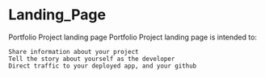# Landing_Page
 Portfolio Project landing page 
 Portfolio Project landing page is intended to:

    Share information about your project
    Tell the story about yourself as the developer
    Direct traffic to your deployed app, and your github

